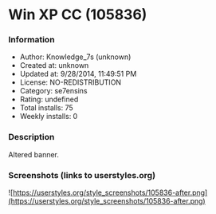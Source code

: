 # Win XP CC (105836)

### Information
- Author: Knowledge_7s (unknown)
- Created at: unknown
- Updated at: 9/28/2014, 11:49:51 PM
- License: NO-REDISTRIBUTION
- Category: se7ensins
- Rating: undefined
- Total installs: 75
- Weekly installs: 0


### Description
Altered banner.


### Screenshots (links to userstyles.org)
![https://userstyles.org/style_screenshots/105836-after.png](https://userstyles.org/style_screenshots/105836-after.png)


